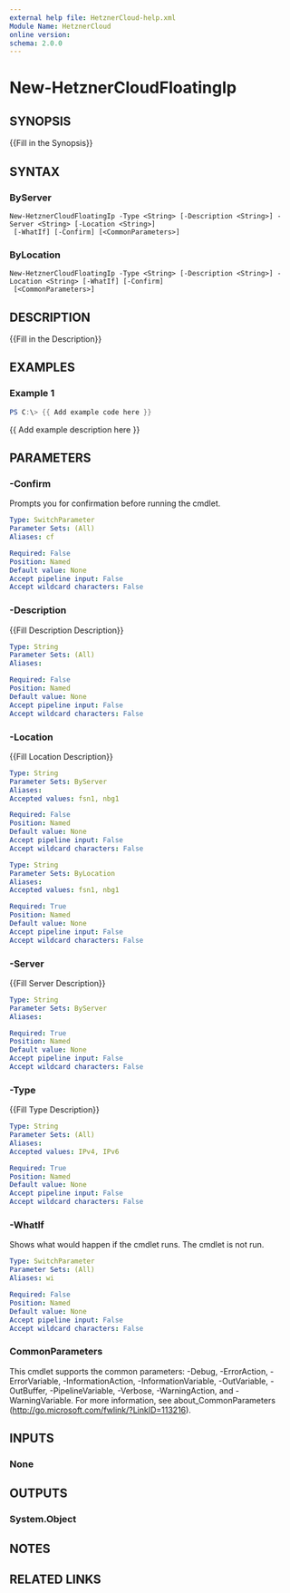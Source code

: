 ```yaml
---
external help file: HetznerCloud-help.xml
Module Name: HetznerCloud
online version:
schema: 2.0.0
---
```


# New-HetznerCloudFloatingIp

## SYNOPSIS
{{Fill in the Synopsis}}

## SYNTAX

### ByServer
```
New-HetznerCloudFloatingIp -Type <String> [-Description <String>] -Server <String> [-Location <String>]
 [-WhatIf] [-Confirm] [<CommonParameters>]
```

### ByLocation
```
New-HetznerCloudFloatingIp -Type <String> [-Description <String>] -Location <String> [-WhatIf] [-Confirm]
 [<CommonParameters>]
```

## DESCRIPTION
{{Fill in the Description}}

## EXAMPLES

### Example 1
```powershell
PS C:\> {{ Add example code here }}
```

{{ Add example description here }}

## PARAMETERS

### -Confirm
Prompts you for confirmation before running the cmdlet.

```yaml
Type: SwitchParameter
Parameter Sets: (All)
Aliases: cf

Required: False
Position: Named
Default value: None
Accept pipeline input: False
Accept wildcard characters: False
```

### -Description
{{Fill Description Description}}

```yaml
Type: String
Parameter Sets: (All)
Aliases:

Required: False
Position: Named
Default value: None
Accept pipeline input: False
Accept wildcard characters: False
```

### -Location
{{Fill Location Description}}

```yaml
Type: String
Parameter Sets: ByServer
Aliases:
Accepted values: fsn1, nbg1

Required: False
Position: Named
Default value: None
Accept pipeline input: False
Accept wildcard characters: False
```

```yaml
Type: String
Parameter Sets: ByLocation
Aliases:
Accepted values: fsn1, nbg1

Required: True
Position: Named
Default value: None
Accept pipeline input: False
Accept wildcard characters: False
```

### -Server
{{Fill Server Description}}

```yaml
Type: String
Parameter Sets: ByServer
Aliases:

Required: True
Position: Named
Default value: None
Accept pipeline input: False
Accept wildcard characters: False
```

### -Type
{{Fill Type Description}}

```yaml
Type: String
Parameter Sets: (All)
Aliases:
Accepted values: IPv4, IPv6

Required: True
Position: Named
Default value: None
Accept pipeline input: False
Accept wildcard characters: False
```

### -WhatIf
Shows what would happen if the cmdlet runs.
The cmdlet is not run.

```yaml
Type: SwitchParameter
Parameter Sets: (All)
Aliases: wi

Required: False
Position: Named
Default value: None
Accept pipeline input: False
Accept wildcard characters: False
```

### CommonParameters
This cmdlet supports the common parameters: -Debug, -ErrorAction, -ErrorVariable, -InformationAction, -InformationVariable, -OutVariable, -OutBuffer, -PipelineVariable, -Verbose, -WarningAction, and -WarningVariable.
For more information, see about_CommonParameters (http://go.microsoft.com/fwlink/?LinkID=113216).

## INPUTS

### None


## OUTPUTS

### System.Object

## NOTES

## RELATED LINKS
